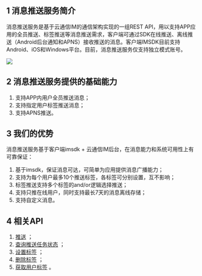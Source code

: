 ## 1 消息推送服务简介

消息推送服务是基于云通信IM的通信架构实现的一组REST API，用以支持APP应用的全员推送、标签推送等消息推送需求，客户端可通过SDK在线推送、离线推送（Android后台通知和APNS）接收推送的消息。客户端IMSDK目前支持Android、iOS和Windows平台。目前，消息推送服务仅支持独立模式账号。

![](//mccdn.qcloud.com/static/img/e18924a4def3891ca2bb7c365928f2ec/image.png)

## 2 消息推送服务提供的基础能力

1. 支持APP内用户全员推送消息；
1. 支持指定用户标签推送消息；
1. 支持APNS推送。

## 3 我们的优势

消息推送服务基于客户端imsdk + 云通信IM后台，在消息能力和系统可用性上有可靠保证：

1. 基于imsdk，保证消息可达，可简单为应用提供消息广播能力； 
1. 支持为每个用户最多10个推送标签，各标签可分别设置，互不影响；
1. 标签推送支持多个标签的and/or逻辑选择推送；
1. 支持只推在线用户，同时支持最长7天的消息离线存储；
1. 支持自定义消息。

## 4 相关API
1. [推送](http://www.qcloud.com/doc/product/269/%E6%8E%A8%E9%80%81) ；
1. [查询推送任务状态](http://www.qcloud.com/doc/product/269/%E6%9F%A5%E8%AF%A2%E6%8E%A8%E9%80%81%E4%BB%BB%E5%8A%A1%E7%8A%B6%E6%80%81) ；
1. [设置标签](http://www.qcloud.com/doc/product/269/%E8%AE%BE%E7%BD%AE%E6%A0%87%E7%AD%BE) ；
1. [删除标签](http://www.qcloud.com/doc/product/269/%E5%88%A0%E9%99%A4%E6%A0%87%E7%AD%BE)  ；
1. [获取用户标签](http://www.qcloud.com/doc/product/269/%E8%8E%B7%E5%8F%96%E7%94%A8%E6%88%B7%E6%A0%87%E7%AD%BE) 。

